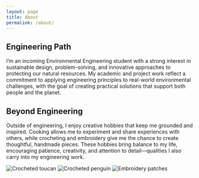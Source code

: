 ```yaml
---
layout: page
title: About
permalink: /about/
---
```

<div class="about-me-section">
<h2>Engineering Path</h2>
<p>
I’m an incoming Environmental Engineering student with a strong interest in sustainable design, problem-solving, and innovative approaches to protecting our natural resources. My academic and project work reflect a commitment to applying engineering principles to real-world environmental challenges, with the goal of creating practical solutions that support both people and the planet.
</p>
</div>

<div class="about-me-section hobby-section">
  <div class="hobby-text">
    <h2>Beyond Engineering</h2>
    <p>
      Outside of engineering, I enjoy creative hobbies that keep me grounded and inspired. Cooking allows me to experiment and share experiences with others, while crocheting and embroidery give me the chance to create thoughtful, handmade pieces. These hobbies bring balance to my life, encouraging patience, creativity, and attention to detail—qualities I also carry into my engineering work.
    </p>
  </div>
</div>

<div class="hobby-images">
  <img src="/burchardtang.github.io/images/Tucan.jpg" alt="Crocheted toucan">
  <img src="/burchardtang.github.io/images/Penguin.jpg" alt="Crocheted penguin">
  <img src="/burchardtang.github.io/images/Embroidery.jpg" alt="Embroidery patches">
</div>